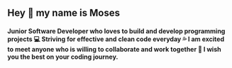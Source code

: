 ## Hey 👋  my name is Moses

#### Junior Software Developer who loves to build and develop programming projects :computer:   Striving for effective and clean code everyday :sweat_drops:   I am excited to meet anyone who is willing to collaborate and work together   :handshake: I wish you the best on your coding journey. 






<!--
**mosesvk/mosesvk** is a ✨ _special_ ✨ repository because its `README.md` (this file) appears on your GitHub profile.

Here are some ideas to get you started:

- 🔭 I’m currently working on ...
- 🌱 I’m currently learning ...
- 👯 I’m looking to collaborate on ...
- 🤔 I’m looking for help with ...
- 💬 Ask me about ...
- 📫 How to reach me: ...
- 😄 Pronouns: ...
- ⚡ Fun fact: ...
-->
